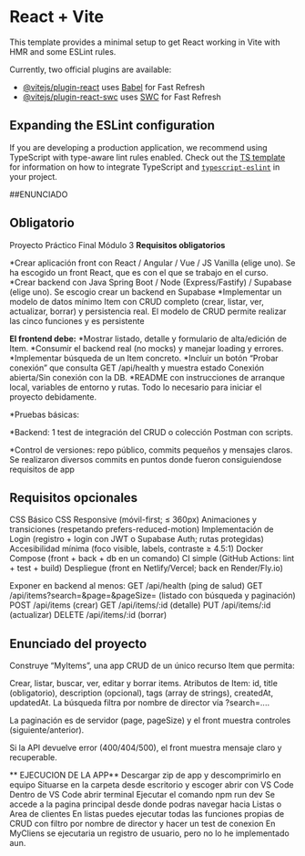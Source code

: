 # React + Vite

This template provides a minimal setup to get React working in Vite with HMR and some ESLint rules.

Currently, two official plugins are available:

- [@vitejs/plugin-react](https://github.com/vitejs/vite-plugin-react/blob/main/packages/plugin-react) uses [Babel](https://babeljs.io/) for Fast Refresh
- [@vitejs/plugin-react-swc](https://github.com/vitejs/vite-plugin-react/blob/main/packages/plugin-react-swc) uses [SWC](https://swc.rs/) for Fast Refresh

## Expanding the ESLint configuration

If you are developing a production application, we recommend using TypeScript with type-aware lint rules enabled. Check out the [TS template](https://github.com/vitejs/vite/tree/main/packages/create-vite/template-react-ts) for information on how to integrate TypeScript and [`typescript-eslint`](https://typescript-eslint.io) in your project.





##ENUNCIADO

**Obligatorio**
----------------------------------------------
Proyecto Práctico Final Módulo 3
**Requisitos obligatorios**

*Crear aplicación front con React / Angular / Vue / JS Vanilla (elige uno).
Se ha escogido un front React, que es con el que se trabajo en el curso. 
*Crear backend con Java Spring Boot / Node (Express/Fastify) / Supabase (elige uno).
Se escogio crear un backend en Supabase
*Implementar un modelo de datos mínimo Item con CRUD completo (crear, listar, ver, actualizar, borrar) y persistencia real.
El modelo de CRUD permite realizar las cinco funciones y es persistente

**El frontend debe:**
*Mostrar listado, detalle y formulario de alta/edición de Item.
*Consumir el backend real (no mocks) y manejar loading y errores.
*Implementar búsqueda de un Item concreto.
*Incluir un botón “Probar conexión” que consulta GET /api/health y muestra estado Conexión abierta/Sin conexión con la DB.
*README con instrucciones de arranque local, variables de entorno y rutas. Todo lo necesario para iniciar el proyecto debidamente.

*Pruebas básicas:

*Backend: 1 test de integración del CRUD o colección Postman con scripts.

*Control de versiones: repo público, commits pequeños y mensajes claros.
Se realizaron diversos commits en puntos donde fueron consiguiendose requisitos de app 

**Requisitos opcionales**
-----------------------------------------------------
CSS Básico
CSS Responsive (móvil-first; ≤ 360px)
Animaciones y transiciones (respetando prefers-reduced-motion)
Implementación de Login (registro + login con JWT o Supabase Auth; rutas protegidas)
Accesibilidad mínima (foco visible, labels, contraste ≥ 4.5:1)
Docker Compose (front + back + db en un comando)
CI simple (GitHub Actions: lint + test + build)
Despliegue (front en Netlify/Vercel; back en Render/Fly.io)


Exponer en backend al menos:
GET /api/health (ping de salud)
GET /api/items?search=&page=&pageSize= (listado con búsqueda y paginación)
POST /api/items (crear)
GET /api/items/:id (detalle)
PUT /api/items/:id (actualizar)
DELETE /api/items/:id (borrar)


**Enunciado del proyecto**
-----------------------------------------
Construye “MyItems”, una app CRUD de un único recurso Item que permita:

Crear, listar, buscar, ver, editar y borrar items.
Atributos de Item:
id, title (obligatorio), description (opcional), tags (array de strings), createdAt, updatedAt.
La búsqueda filtra por nombre de director vía ?search=....


La paginación es de servidor (page, pageSize) y el front muestra controles (siguiente/anterior).

Si la API devuelve error (400/404/500), el front muestra mensaje claro y recuperable.



** EJECUCION DE LA APP**
Descargar zip de app y descomprimirlo en equipo
Situarse en la carpeta desde escritorio y escoger abrir con VS Code
Dentro de VS Code abrir terminal
Ejecutar el comando npm run dev
Se accede a la pagina principal desde donde podras navegar hacia Listas o Area de clientes
En listas puedes ejecutar todas las funciones propias de CRUD con filtro por nombre de director y hacer un test de conexion
En MyCliens se ejecutaria un registro de usuario, pero no lo he implementado aun.


